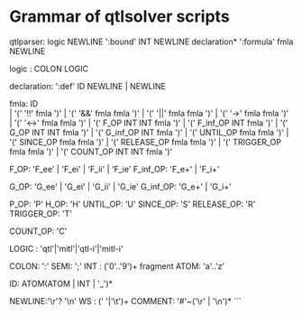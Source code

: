 # Grammar of qtlsolver scripts #
qtlparser: logic NEWLINE
	   ':bound' INT NEWLINE
	   declaration*
	   ':formula' fmla NEWLINE	

logic : COLON LOGIC
				
declaration: ':def' ID NEWLINE
	   | NEWLINE

        
fmla:   ID		
    |   '(' '!!' fmla ')' 
    |   '(' '&&' fmla fmla ')'
    |   '(' '||' fmla fmla ')'
    |   '(' '->' fmla fmla ')'
    |   '(' '<->' fmla fmla ')'
    |   '(' F_OP INT INT fmla ')' 
    |   '(' F_inf_OP INT fmla ')' 
    |   '(' G_OP INT INT fmla ')' 
    |   '(' G_inf_OP INT fmla ')' 
    |   '(' UNTIL_OP fmla fmla ')' 
    |   '(' SINCE_OP fmla fmla ')' 
    |   '(' RELEASE_OP fmla fmla ')' 
    |   '(' TRIGGER_OP fmla fmla ')' 
    |   '(' COUNT_OP INT INT fmla ')'
		
F_OP:      'F_ee' | 'F_ei' | 'F_ii' | 'F_ie'
F_inf_OP:  'F_e+' | 'F_i+'

G_OP: 	   'G_ee' | 'G_ei' | 'G_ii' | 'G_ie'
G_inf_OP:  'G_e+' | 'G_i+'


P_OP:       'P'
H_OP:       'H'
UNTIL_OP:   'U'
SINCE_OP:   'S'
RELEASE_OP: 'R'
TRIGGER_OP: 'T'


COUNT_OP: 'C'


LOGIC  :   'qtl'|'mitl'|'qtl-i'|'mitl-i'

COLON: ':'
SEMI: ';'
INT : ('0'..'9')+ 
fragment ATOM: 'a'..'z'

ID:  ATOM(ATOM | INT | '_')*

NEWLINE:'\r'? '\n' 
WS  :   (' '|'\t')+ 
COMMENT: '#'~('\r' | '\n')* ```